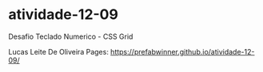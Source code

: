 # atividade-12-09
Desafio Teclado Numerico - CSS Grid

Lucas Leite De Oliveira
Pages: https://prefabwinner.github.io/atividade-12-09/
